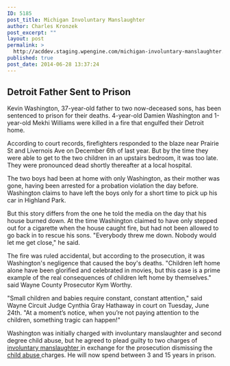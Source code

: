 ```yaml
---
ID: 5185
post_title: Michigan Involuntary Manslaughter
author: Charles Kronzek
post_excerpt: ""
layout: post
permalink: >
  http://acddev.staging.wpengine.com/michigan-involuntary-manslaughter.html
published: true
post_date: 2014-06-28 13:37:24
---
```

<h2>Detroit Father Sent to Prison</h2>
Kevin Washington, 37-year-old father to two now-deceased sons, has been sentenced to prison for their deaths. 4-year-old Damien Washington and 1-year-old Mekhi Williams were killed in a fire that engulfed their Detroit home.

According to court records, firefighters responded to the blaze near Prairie St and Livernois Ave on December 6th of last year. But by the time they were able to get to the two children in an upstairs bedroom, it was too late. They were pronounced dead shortly thereafter at a local hospital.<!--more-->

The two boys had been at home with only Washington, as their mother was gone, having been arrested for a probation violation the day before. Washington claims to have left the boys only for a short time to pick up his car in Highland Park.

But this story differs from the one he told the media on the day that his house burned down. At the time Washington claimed to have only stepped out for a cigarette when the house caught fire, but had not been allowed to go back in to rescue his sons. "Everybody threw me down. Nobody would let me get close," he said.

The fire was ruled accidental, but according to the prosecution, it was Washington's negligence that caused the boy's deaths. "Children left home alone have been glorified and celebrated in movies, but this case is a prime example of the real consequences of children left home by themselves." said Wayne County Prosecutor Kym Worthy.

"Small children and babies require constant, constant attention," said Wayne Circuit Judge Cynthia Gray Hathaway in court on Tuesday, June 24th. "At a moment’s notice, when you’re not paying attention to the children, something tragic can happen!"

Washington was initially charged with involuntary manslaughter and second degree child abuse, but he agreed to plead guilty to two charges of <a href="http://acddev.staging.wpengine.com/homicide.html" target="_blank">involuntary manslaughter </a>in exchange for the prosecution dismissing the <a href="http://acddev.staging.wpengine.com/michigan-child-abuse-attorneys-abuse-neglect-defense-lawyers.html" target="_blank">child abuse </a>charges. He will now spend between 3 and 15 years in prison.